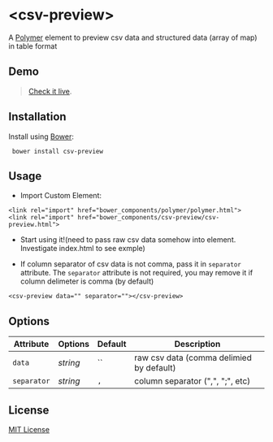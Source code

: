 # &lt;csv-preview&gt;

A [Polymer](http://polymer-project.org) element to preview csv data and structured data (array of map) in table format

## Demo

> [Check it live](http://dmaslov.github.io/csv-preview).

## Installation

Install using [Bower](http://bower.io):

```shell
 bower install csv-preview
```

## Usage

* Import Custom Element:

```
<link rel="import" href="bower_components/polymer/polymer.html">
<link rel="import" href="bower_components/csv-preview/csv-preview.html">
```

* Start using it!(need to pass raw csv data somehow into element. Investigate index.html to see exmple)

* If column separator of csv data is not comma, pass it in `separator` attribute. The `separator` attribute is not required, you may remove it if column delimeter is comma (by default)

```
<csv-preview data="" separator=""></csv-preview>
```

## Options

Attribute  | Options                   | Default             | Description
---        | ---                       | ---                 | ---
`data`      | *string*                  | ``                  | raw csv data (comma delimied by default)
`separator`      | *string*                  | `,`                  | column separator (",", ";", etc)


## License

[MIT License](http://opensource.org/licenses/MIT)
